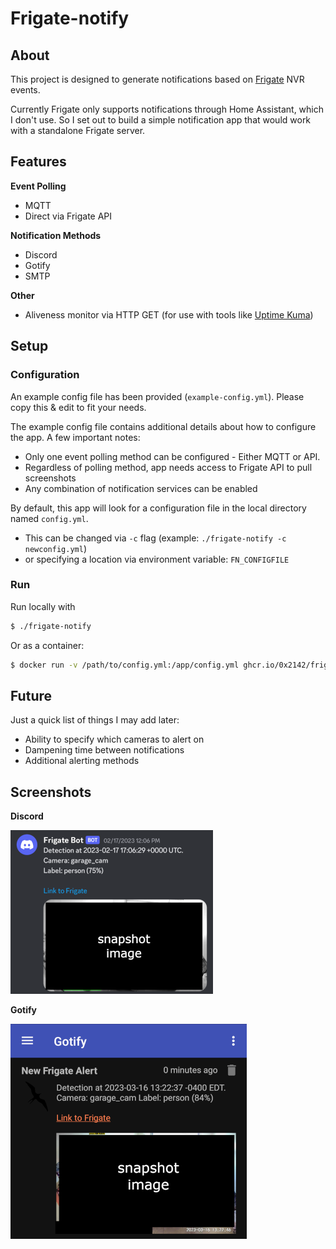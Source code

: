 # Frigate-notify

## About

This project is designed to generate notifications based on [Frigate](https://github.com/blakeblackshear/frigate) NVR events.

Currently Frigate only supports notifications through Home Assistant, which I don't use. So I set out to build a simple notification app that would work with a standalone Frigate server.

## Features

**Event Polling**
- MQTT
- Direct via Frigate API

**Notification Methods**
- Discord
- Gotify
- SMTP

**Other**
- Aliveness monitor via HTTP GET (for use with tools like [Uptime Kuma](https://github.com/louislam/uptime-kuma))

## Setup 

### Configuration

An example config file has been provided (`example-config.yml`). Please copy this & edit to fit your needs.

The example config file contains additional details about how to configure the app. A few important notes:
- Only one event polling method can be configured - Either MQTT or API.
- Regardless of polling method, app needs access to Frigate API to pull screenshots
- Any combination of notification services can be enabled

By default, this app will look for a configuration file in the local directory named `config.yml`. 
- This can be changed via `-c` flag (example: `./frigate-notify -c newconfig.yml`)
- or specifying a location via environment variable: `FN_CONFIGFILE`


### Run

Run locally with 
```bash
$ ./frigate-notify
```

Or as a container:
```bash
$ docker run -v /path/to/config.yml:/app/config.yml ghcr.io/0x2142/frigate-notify:latest
```
## Future

Just a quick list of things I may add later:
- Ability to specify which cameras to alert on
- Dampening time between notifications
- Additional alerting methods


## Screenshots

**Discord**

![Discord](/screenshots/discord.png)

**Gotify**

![Gotify](/screenshots/gotify.png)